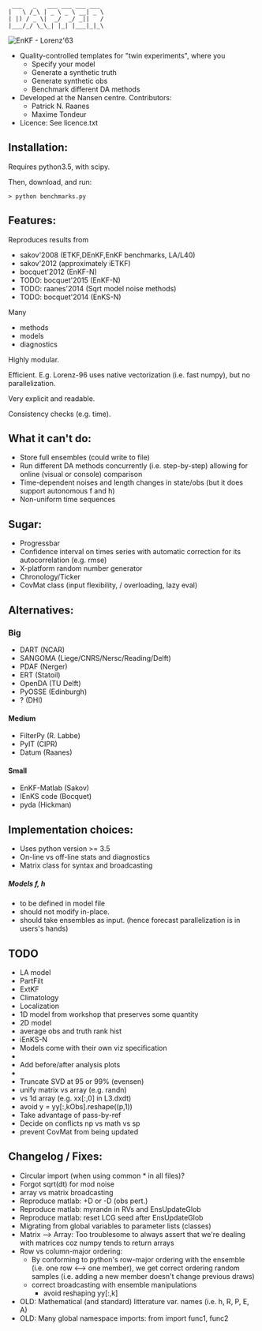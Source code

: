 
     ___   _   ___ ___ ___ ___ 
    |   \ /_\ | _ \ _ \ __| _ \
    | |) / _ \|  _/  _/ _||   /
    |___/_/ \_\_| |_| |___|_|_\


![EnKF - Lorenz'63](./figs/l63_ens_animated.gif)

* Quality-controlled templates for "twin experiments", where you
  * Specify your model
  * Generate a synthetic truth
  * Generate synthetic obs
  * Benchmark different DA methods
* Developed at the Nansen centre. Contributors:
  * Patrick N. Raanes
  * Maxime Tondeur
* Licence: See licence.txt

Installation:
------------------------------------------------
Requires python3.5, with scipy.

Then, download, and run:

    > python benchmarks.py

Features:
------------------------------------------------
Reproduces results from
* sakov'2008 (ETKF,DEnKF,EnKF benchmarks, LA/L40)
* sakov'2012 (approximately iETKF)
* bocquet'2012 (EnKF-N)
* TODO: bocquet'2015 (EnKF-N)
* TODO: raanes'2014 (Sqrt model noise methods)	
* TODO: bocquet'2014 (EnKS-N)

Many
* methods
* models
* diagnostics


Highly modular.

Efficient.
E.g. Lorenz-96 uses native vectorization (i.e. fast numpy),  but no parallelization.

Very explicit and readable.

Consistency checks (e.g. time).


What it can't do:
------------------------------------------------
* Store full ensembles (could write to file)
* Run different DA methods concurrently (i.e. step-by-step)
     allowing for online (visual or console) comparison
* Time-dependent noises and length changes in state/obs
     (but it does support autonomous f and h)
* Non-uniform time sequences


Sugar:
------------------------------------------------
* Progressbar
* Confidence interval on times series with automatic correction for its autocorrelation (e.g. rmse)
* X-platform random number generator
* Chronology/Ticker
* CovMat class (input flexibility, / overloading, lazy eval)


Alternatives:
------------------------------------------------
### Big
* DART        (NCAR)
* SANGOMA     (Liege/CNRS/Nersc/Reading/Delft)
* PDAF        (Nerger)
* ERT         (Statoil)
* OpenDA      (TU Delft)
* PyOSSE      (Edinburgh)
* ?           (DHI)

#### Medium
* FilterPy    (R. Labbe)
* PyIT        (CIPR)
* Datum       (Raanes)
    
#### Small
* EnKF-Matlab (Sakov)
* IEnKS code  (Bocquet)
* pyda        (Hickman)


Implementation choices:
------------------------------------------------
* Uses python version >= 3.5
* On-line vs off-line stats and diagnostics
* Matrix class for syntax and broadcasting


##### Models f, h
* to be defined in model file
* should not modify in-place.
* should take ensembles as input.
   (hence forecast parallelization is in users's hands)

TODO
------------------------------------------------
* LA model
* PartFilt
* ExtKF
* Climatology
* Localization
* 1D model from workshop that preserves some quantity
* 2D model
* average obs and truth rank hist
* iEnKS-N
* Models come with their own viz specification
* 
* Add before/after analysis plots
* 
* Truncate SVD at 95 or 99% (evensen)
* unify matrix vs array (e.g. randn)
* vs 1d array (e.g. xx[:,0] in L3.dxdt)
* avoid y  = yy[:,kObs].reshape((p,1))
* Take advantage of pass-by-ref
* Decide on conflicts np vs math vs sp
* prevent CovMat from being updated



Changelog / Fixes:
------------------------------------------------
* Circular import (when using common * in all files)?
* Forgot sqrt(dt) for mod noise
* array vs matrix broadcasting
* Reproduce matlab: +D or -D (obs pert.)
* Reproduce matlab: myrandn in RVs and EnsUpdateGlob
* Reproduce matlab: reset LCG seed after EnsUpdateGlob
* Migrating from global variables to parameter lists (classes) 
* Matrix --> Array: Too troublesome to always assert that
   we're dealing with matrices coz numpy tends to return arrays
* Row vs column-major ordering:
  * By conforming to python's row-major ordering
  with the ensemble (i.e. one row <--> one member), we get
  correct ordering random samples
  (i.e. adding a new member doesn't change previous draws) 
  * correct broadcasting with ensemble manipulations
     * avoid reshaping yy[:,k]
* OLD: Mathematical (and standard) litterature var. names (i.e. h, R, P, E, A)
* OLD: Many global namespace imports: from <package> import func1, func2



